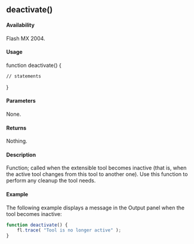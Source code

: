 ## deactivate()

#### Availability

Flash MX 2004.

#### Usage

function deactivate() {

    // statements
}

#### Parameters

None.

#### Returns

Nothing.

#### Description

Function; called when the extensible tool becomes inactive (that is, when the active tool changes from this tool to another one). Use this function to perform any cleanup the tool needs.

#### Example

The following example displays a message in the Output panel when the tool becomes inactive:

```javascript
function deactivate() {
    fl.trace( "Tool is no longer active" );
}

```